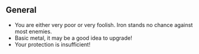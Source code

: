 ## General

- You are either very poor or very foolish. Iron stands no chance against most enemies.
- Basic metal, it may be a good idea to upgrade!
- Your protection is insufficient!
